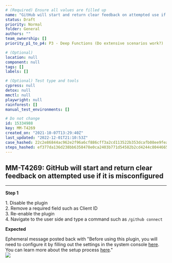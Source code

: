 ```yaml
---
# (Required) Ensure all values are filled up
name: "GitHub will start and return clear feedback on attempted use if it is misconfigured"
status: Draft
priority: Normal
folder: General
authors: ""
team_ownership: []
priority_p1_to_p4: P3 - Deep Functions (Do extensive scenarios work?)

# (Optional)
location: null
component: null
tags: []
labels: []

# (Optional) Test type and tools
cypress: null
detox: null
mmctl: null
playwright: null
rainforest: []
manual_test_environments: []

# Do not change
id: 15334988
key: MM-T4269
created_on: "2021-10-07T13:29:40Z"
last_updated: "2022-12-01T21:10:53Z"
case_hashed: 22c2e86844ac962e2f96a6cf886cff3a2cd113522b353dcafb08ee9fea82c8279c064918aed7dd0a8b759d4236bc8361
steps_hashed: ef377da136d238bb6358478e0ca2403b771d54582b2cd4244c8044665de0e214cb7f5856a48e03ca3dec0a47ec11cc3c
---
```


<!-- (Auto-generated) Based on frontmatter's "key" and "name" -->

## MM-T4269: GitHub will start and return clear feedback on attempted use if it is misconfigured

---

**Step 1**

1\. Disable the plugin\
2\. Remove a required field such as Client ID\
3\. Re-enable the plugin\
4\. Navigate to the user side and type a command such as `/github connect`

**Expected**

Ephemeral message posted back with "Before using this plugin, you will need to configure it by filling out the settings in the system console [here](https://dkh-local.ngrok.io/admin_console/plugins/plugin_github). You can learn more about the setup process [here](https://github.com/mattermost/mattermost-plugin-github#step-3-configure-the-plugin-in-mattermost)."\
![](https://smartbear-tm4j-prod-us-west-2-attachment-rich-text.s3.us-west-2.amazonaws.com/embedded-f3277290f945470c4add5d21ef3dc7ca7b74388fc7152bfb6b99ae58c66a95a8-1633613571343-1633613571343.png)
